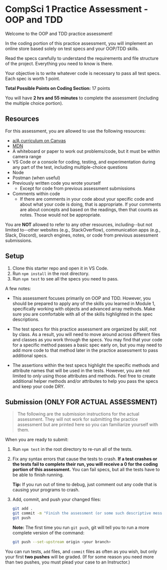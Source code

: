# CompSci 1 Practice Assessment - OOP and TDD

Welcome to the OOP and TDD practice assessment!

In the coding portion of this practice assessment, you will implement an online
store based solely on test specs and your OOP/TDD skills.

Read the specs carefully to understand the requirements and file structure of
the project. Everything you need to know is there.

Your objective is to write whatever code is necessary to pass all test specs.
Each spec is worth 1 point.

__Total Possible Points on Coding Section:__ 17 points

You will have **2 hrs and 55 minutes** to complete the assessment (including the
multiple choice portion).

## Resources

For this assessment, you are allowed to use the following resources:

* [a/A curriculum on Canvas][canvas]
* [MDN]
* A whiteboard or paper to work out problems/code, but it must be within camera
  range
* VS Code or a console for coding, testing, and experimentation during any part
  of the test, including multiple-choice questions
* Node
* Postman (when useful)
* Previously written code you wrote yourself
  * Except for code from previous assessment submissions
* Comments within code
  * If there are comments in your code about your specific code and about what
    your code is doing, that is appropriate. If your comments are about concepts
    and based on the readings, then that counts as notes. Those would not be
    appropriate.

You are **NOT** allowed to refer to any other resources, including--but not
limited to--other websites (e.g., StackOverflow), communication apps (e.g.,
Slack, Discord), search engines, notes, or code from previous assessment
submissions.

[canvas]: https://appacademy.instructure.com/

## Setup

1. Clone this starter repo and open it in VS Code.
2. Run `npm install` in the root directory.
3. Run `npm test` to see all the specs you need to pass.

A few notes:

* This assessment focuses primarily on OOP and TDD. However, you should be
  prepared to apply any of the skills you learned in Module 1, specifically
  working with objects and advanced array methods. Make sure you are comfortable
  with all of the skills highlighted in the spec descriptions.

* The test specs for this practice assessment are organized by _skill_, not by
  class. As a result, you will need to move around across different files and
  classes as you work through the specs. You may find that your code for a
  specific method passes a basic spec early on, but you may need to add more
  code to that method later in the practice assessment to pass additional specs.

* The assertions within the test specs highlight the specific methods and
  attribute names that will be used in the tests. However, you are not limited
  to _only_ using those attributes and methods. Feel free to create additional
  helper methods and/or attributes to help you pass the specs and keep your code
  DRY.

## Submission (ONLY FOR ACTUAL ASSESSMENT)

> The following are the submission instructions for the actual assessment. They
> will not work for submitting the practice assessment but are printed here so
> you can familiarize yourself with them.

When you are ready to submit:

1. Run `npm test` in the root directory to re-run all of the tests.
  
2. Fix any syntax errors that cause the tests to crash. **If a test crashes or
   the tests fail to complete their run, you will receive a 0 for the coding
   portion of this assessment.** You can fail specs, but all the tests have to
   be able to finish running.

   **Tip:** If you run out of time to debug, just comment out any code that is
   causing your programs to crash.

3. Add, commit, and push your changed files:

   ```sh
   git add .
   git commit -m "Finish the assessment (or some such descriptive message)"
   git push
   ```

   **Note:** The first time you run `git push`, git will tell you to run a more
   complete version of the command:

   ```sh
   git push --set-upstream origin <your branch>
   ```

You can run tests, `add` files, and `commit` files as often as you wish, but
only your first **two pushes** will be graded. (If for some reason you need more
than two pushes, you must plead your case to an Instructor.)

[MDN]: https://developer.mozilla.org/en-US/
